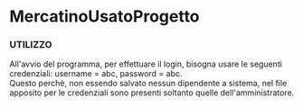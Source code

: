 # MercatinoUsatoProgetto

### UTILIZZO
All'avvio del programma, per effettuare il login, bisogna usare le seguenti credenziali: username = abc, password = abc.     
Questo perchè, non essendo salvato nessun dipendente a sistema, nel file apposito per le credenziali sono presenti soltanto quelle dell'amministratore.
